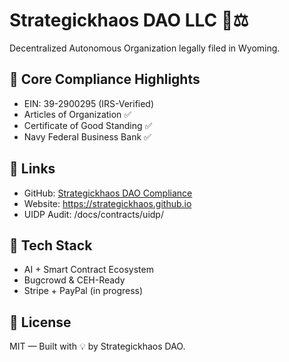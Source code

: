 # Strategickhaos DAO LLC 🧠⚖️
Decentralized Autonomous Organization legally filed in Wyoming.

## 💾 Core Compliance Highlights
- EIN: 39-2900295 (IRS-Verified)
- Articles of Organization ✅
- Certificate of Good Standing ✅
- Navy Federal Business Bank ✅

## 🔗 Links
- GitHub: [Strategickhaos DAO Compliance](https://github.com/Me10101-01/Strategickhaos-DAO_Compliance)
- Website: https://strategickhaos.github.io  
- UIDP Audit: /docs/contracts/uidp/

## 🧠 Tech Stack
- AI + Smart Contract Ecosystem
- Bugcrowd & CEH-Ready
- Stripe + PayPal (in progress)

## 📜 License
MIT — Built with 💡 by Strategickhaos DAO.
